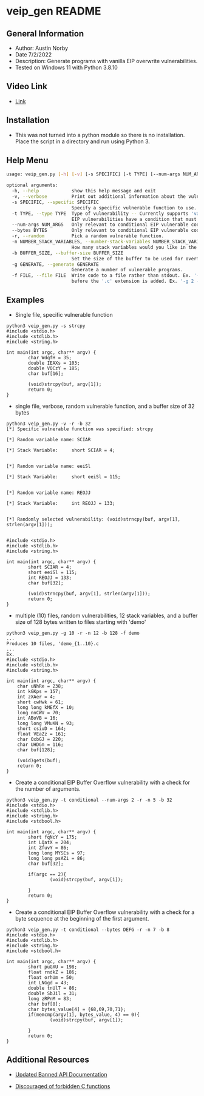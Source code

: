 # veip_gen README
## General Information
- Author: Austin Norby
- Date 7/2/2022
- Description: Generate programs with vanilla EIP overwrite vulnerabilities.
- Tested on Windows 11 with Python 3.8.10

## Video Link
- [Link](https://www.youtube.com/watch?v=RQN9wAHBHdY)

## Installation
- This was not turned into a python module so there is no installation. Place the script in a directory and run using Python 3.

## Help Menu
```bash
usage: veip_gen.py [-h] [-v] [-s SPECIFIC] [-t TYPE] [--num-args NUM_ARGS] [--bytes BYTES] [-r] [-n NUMBER_STACK_VARIABLES] [-b BUFFER_SIZE] [-g GENERATE] [-f FILE]

optional arguments:
  -h, --help            show this help message and exit
  -v, --verbose         Print out additional information about the vulnerable code being generated.
  -s SPECIFIC, --specific SPECIFIC
                        Specify a specific vulnerable function to use. Options: strcpy, strncpy, strcat, sprintf, gets.
  -t TYPE, --type TYPE  Type of vulnerability -- Currently supports 'vanilla' or 'conditional'. Vanilla EIP overflows are always guaranteed to have the vulnerability present. Conditional     
                        EIP vulnerabilities have a condition that must be satisifed before the vulnerable code is reached.
  --num-args NUM_ARGS   Only relevant to conditional EIP vulnerable code. Specify the number of args that should be given to expose the vulnerable code. Default: 3
  --bytes BYTES         Only relevant to conditional EIP vulnerable code. Specify the bytes to be searched for at the beginning of the first argument in order to satisfy the condition.       
  -r, --random          Pick a random vulnerable function.
  -n NUMBER_STACK_VARIABLES, --number-stack-variables NUMBER_STACK_VARIABLES
                        How many stack variables would you like in the main() function. This will move the buffer address around on the stack to make vulnerable programs different.
  -b BUFFER_SIZE, --buffer-size BUFFER_SIZE
                        Set the size of the buffer to be used for overflows.
  -g GENERATE, --generate GENERATE
                        Generate a number of vulnerable programs.
  -f FILE, --file FILE  Write code to a file rather than stdout. Ex. '-f test' produces 'test.c'. If the -g (--generate) flag is used, a number will be appended to the file name given        
                        before the '.c' extension is added. Ex. '-g 2 -f test' produces 'test_1.c' and 'test_2.c'.
```

## Examples
- Single file, specific vulnerable function
```
python3 veip_gen.py -s strcpy
#include <stdio.h>
#include <stdlib.h>
#include <string.h>

int main(int argc, char** argv) {
        char WdqfH = 35;
        double IEAXs = 103;
        double VQCzY = 185;
        char buf[16];

        (void)strcpy(buf, argv[1]);
        return 0;
}
```
- single file, verbose, random vulnerable function, and a buffer size of 32 bytes
```
python3 veip_gen.py -v -r -b 32
[*] Specific vulnerable function was specified: strcpy

[*] Random variable name: SCIAR

[*] Stack Variable:     short SCIAR = 4;


[*] Random variable name: eeiSl

[*] Stack Variable:     short eeiSl = 115;


[*] Random variable name: REOJJ

[*] Stack Variable:     int REOJJ = 133;


[*] Randomly selected vulnerability: (void)strncpy(buf, argv[1], strlen(argv[1]));


#include <stdio.h>
#include <stdlib.h>
#include <string.h>

int main(int argc, char** argv) {
        short SCIAR = 4;
        short eeiSl = 115;
        int REOJJ = 133;
        char buf[32];

        (void)strncpy(buf, argv[1], strlen(argv[1]));
        return 0;
}
```
- multiple (10) files, random vulnerabilities, 12 stack variables, and a buffer size of 128 bytes written to files starting with 'demo'
```
python3 veip_gen.py -g 10 -r -n 12 -b 128 -f demo
...
Produces 10 files, 'demo_{1..10}.c
...
Ex.
#include <stdio.h>
#include <stdlib.h>
#include <string.h>

int main(int argc, char** argv) {
	char uNhRe = 238;
	int kGKps = 157;
	int zXAer = 4;
	short cwHwk = 61;
	long long kMEfX = 10;
	long nnCWV = 70;
	int ABoVB = 16;
	long long VMuKN = 93;
	short csiuD = 164;
	float VEaZz = 161;
	char OxbGJ = 220;
	char UHDGn = 116;
	char buf[128];

	(void)gets(buf);
	return 0;
}
```
- Create a conditional EIP Buffer Overflow vulnerability with a check for the number of arguments.
```
python3 veip_gen.py -t conditional --num-args 2 -r -n 5 -b 32
#include <stdio.h>
#include <stdlib.h>
#include <string.h>
#include <stdbool.h>

int main(int argc, char** argv) {
        short fqNcY = 175;
        int LQatX = 204;
        int ZfuvY = 86;
        long long MYSEs = 97;
        long long psAZi = 86;
        char buf[32];

        if(argc == 2){
                (void)strcpy(buf, argv[1]);

        }
        return 0;
}
```
- Create a conditional EIP Buffer Overflow vulnerability with a check for a byte sequence at the beginning of the first argument.
```
python3 veip_gen.py -t conditional --bytes DEFG -r -n 7 -b 8
#include <stdio.h>
#include <stdlib.h>
#include <string.h>
#include <stdbool.h>

int main(int argc, char** argv) {
        short puGXU = 198;
        float rndkZ = 186;
        float orhUm = 50;
        int LNGgd = 43;
        double tnUlT = 86;
        double SbJil = 31;
        long zRPnM = 83;
        char buf[8];
        char bytes_value[4] = {68,69,70,71};
        if(memcmp(argv[1], bytes_value, 4) == 0){
                (void)strcpy(buf, argv[1]);

        }
        return 0;
}
```

## Additional Resources
- [Updated Banned API Documentation](https://www.microsoft.com/security/blog/2011/06/23/updated-banned-api-documentation-available/#:~:text=The%20most%20common%20examples%20of,%2C%20MD4%20and%20SHA%2D1)

- [Discouraged of forbidden C functions](https://libreswan.org/wiki/Discouraged_or_forbidden_C_functions)